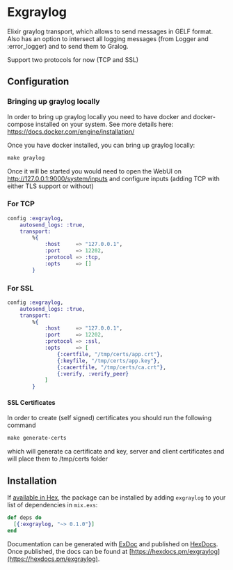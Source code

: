 # Exgraylog

Elixir graylog transport, which allows to send messages in GELF format.
Also has an option to intersect all logging messages (from Logger and :error_logger) and to send them to Gralog.

Support two protocols for now (TCP and SSL)

## Configuration

### Bringing up graylog locally

In order to bring up graylog locally you need to have docker and docker-compose installed on your system. See more details here: https://docs.docker.com/engine/installation/

Once you have docker installed, you can bring up graylog locally:
```makefile
make graylog
```

Once it will be started you would need to open the WebUI on http://127.0.0.1:9000/system/inputs
and configure inputs (adding TCP with either TLS support or without)

### For TCP

```elixir
config :exgraylog,
    autosend_logs: :true,
    transport: 
        %{
            :host     => "127.0.0.1",
            :port     => 12202,
            :protocol => :tcp,
            :opts     => []
        }
```

### For SSL

```elixir
config :exgraylog,
    autosend_logs: :true,
    transport: 
        %{
            :host     => "127.0.0.1",
            :port     => 12202,
            :protocol => :ssl,
            :opts     => [
                {:certfile, "/tmp/certs/app.crt"},
                {:keyfile, "/tmp/certs/app.key"},
                {:cacertfile, "/tmp/certs/ca.crt"},
                {:verify, :verify_peer}
            ]
        }
```

#### SSL Certificates

In order to create (self signed) certificates you should run the following command

```makefile
make generate-certs
```

which will generate ca certificate and key, server and client certificates and will place them to /tmp/certs folder


## Installation

If [available in Hex](https://hex.pm/docs/publish), the package can be installed
by adding `exgraylog` to your list of dependencies in `mix.exs`:

```elixir
def deps do
  [{:exgraylog, "~> 0.1.0"}]
end
```

Documentation can be generated with [ExDoc](https://github.com/elixir-lang/ex_doc)
and published on [HexDocs](https://hexdocs.pm). Once published, the docs can
be found at [https://hexdocs.pm/exgraylog](https://hexdocs.pm/exgraylog).

